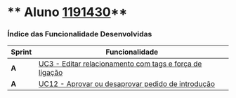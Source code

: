 ** Aluno [1191430](./)**
========================

### Índice das Funcionalidade Desenvolvidas ###

| Sprint  | Funcionalidade                                                                                                                                                                      |
|---------|-------------------------------------------------------------------------------------------------------------------------------------------------------------------------------------|
|  **A**  | [UC3 - Editar relacionamento com tags e força de ligação](UC3/ProcessoEngenhariaFuncionalidade.md)                                                                                  |
|  **A**  | [UC12 - Aprovar ou desaprovar pedido de introdução](UC12/ProcessoEngenhariaFuncionalidade.md)                                                                                       |

